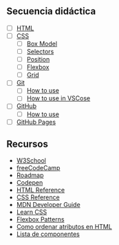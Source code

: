 ## Secuencia didáctica

- [ ]  [HTML](https://youtu.be/qz0aGYrrlhU)
- [ ]  [CSS](https://youtu.be/1PnVor36_40)
    - [ ]  [Box Model](https://youtu.be/rIO5326FgPE)
    - [ ]  [Selectors](https://www.w3schools.com/cssref/css_selectors.asp)
    - [ ]  [Position](https://youtu.be/jx5jmI0UlXU)
    - [ ]  [Flexbox](https://youtu.be/rIO5326FgPE)
    - [ ]  [Grid](https://youtu.be/9zBsdzdE4sM)
- [ ]  [Git](https://youtu.be/2ReR1YJrNOM)
    - [ ]  [How to use](https://youtu.be/8JJ101D3knE)
    - [ ]  [How to use in VSCose](https://youtu.be/HkdAHXoRtos)
- [ ]  [GitHub](https://youtu.be/w3jLJU7DT5E)
    - [ ]  [How to use](https://youtu.be/HJAwAKwFX-A)
- [ ]  [GitHub Pages](https://youtu.be/wyRfN5oLzx4)

## Recursos

- [W3School](https://www.w3schools.com/)
- [freeCodeCamp](https://www.freecodecamp.org/)
- [Roadmap](https://roadmap.sh/)
- [Codepen](https://codepen.io/)
- [HTML Reference](https://htmlreference.io/)
- [CSS Reference](https://cssreference.io/)
- [MDN Developer Guide](https://developer.mozilla.org/en-US/docs/Web/Guide)
- [Learn CSS](https://web.dev/learn/css/)
- [Flexbox Patterns](https://flexboxpatterns.com/)
- [Como ordenar atributos en HTML](https://twitter.com/lupitacode/status/1482870679263490050?s=21)
- [Lista de componentes](https://component.gallery/)